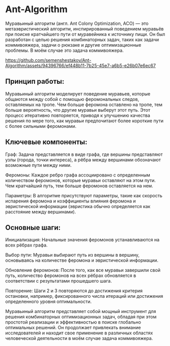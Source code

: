 # Ant-Algorithm

Муравьиный алгоритм (англ. Ant Colony Optimization, ACO) — это метаэвристический алгоритм, инспирированный поведением муравьёв при поиске кратчайшего пути от муравейника к источнику пищи. Он был разработан с целью решения комбинаторных задач, таких как задачи коммивояжера, задачи о рюкзаке и другие оптимизационные проблемы.
В моём случае это задача коммивояжера. 

https://github.com/semenshestakov/Ant-Algorithm/assets/94396766/ef448b11-7b25-45e7-a6b5-e26b07e6ec67


## Принцип работы:
Муравьиный алгоритм моделирует поведение муравьев, которые общаются между собой с помощью феромональных следов, оставляемых на тропе. Чем больше феромона оставлено на тропе, тем больше вероятность, что другие муравьи выберут этот путь. Этот процесс итеративно повторяется, приводя к улучшению качества решения по мере того, как муравьи предпочитают более короткие пути с более сильными феромонами.

## Ключевые компоненты:

Граф: Задача представляется в виде графа, где вершины представляют узлы (города, точки интереса), а рёбра между вершинами обозначают возможные пути между ними.

Феромоны: Каждое ребро графа ассоциировано с определенным количеством феромонов, которые муравьи оставляют на этом пути. Чем кратчайший путь, тем больше феромонов оставляется на нем.

Параметры: В алгоритме присутствуют параметры, такие как скорость испарения феромона и коэффициенты влияния феромона и эвристической информации (эвристика обычно определяется как расстояние между вершинами).

## Основные шаги:

Инициализация: Начальные значения феромонов устанавливаются на всех рёбрах графа.

Выбор пути: Муравьи выбирают путь из вершины в вершину, основываясь на количестве феромона и эвристической информации.

Обновление феромонов: После того, как все муравьи завершили свой путь, количество феромонов на всех рёбрах обновляется в соответствии с результатами прошедшего шага.

Повторение: Шаги 2 и 3 повторяются до достижения критерия остановки, например, фиксированного числа итераций или достижения определенного уровня оптимальности.


Муравьиный алгоритм представляет собой мощный инструмент для решения комбинаторных оптимизационных задач, обладая при этом простотой реализации и эффективностью в поиске глобально оптимальных решений. Он продолжает привлекать внимание исследователей и находит свое применение в различных областях человеческой деятельности в моём случае задача коммивояжера.
